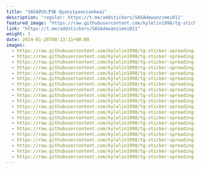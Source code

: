 ```yaml
---
title: "SASA的丸子妹 @yaoyiyaoxiaokeai"
description: "regular: https://t.me/addstickers/SASAdewanzimei011"
featured_image: "https://raw.githubusercontent.com/kylelin1998/tg-sticker-spreading-worldwide-images/main/img/ac29a456-e3ec-46a8-8876-19e4ae7d220e.jpg"
link: "https://t.me/addstickers/SASAdewanzimei011"
weight: 3
date: 2024-01-26T08:13:11+08:00
images:
  - https://raw.githubusercontent.com/kylelin1998/tg-sticker-spreading-worldwide-images/main/img/ac29a456-e3ec-46a8-8876-19e4ae7d220e.jpg
  - https://raw.githubusercontent.com/kylelin1998/tg-sticker-spreading-worldwide-images/main/img/94939bdb-118f-44a3-8dc9-cde68ec44e3f.jpg
  - https://raw.githubusercontent.com/kylelin1998/tg-sticker-spreading-worldwide-images/main/img/06bb53c9-463e-4fbf-9320-819669d27bed.jpg
  - https://raw.githubusercontent.com/kylelin1998/tg-sticker-spreading-worldwide-images/main/img/f596ef0b-e5f4-4fd8-b7a6-fdac679dd722.jpg
  - https://raw.githubusercontent.com/kylelin1998/tg-sticker-spreading-worldwide-images/main/img/e86794e3-84c5-4990-9bac-da2cb6149cca.jpg
  - https://raw.githubusercontent.com/kylelin1998/tg-sticker-spreading-worldwide-images/main/img/adb62fe5-d409-4ee6-b436-3d8a89ef241a.jpg
  - https://raw.githubusercontent.com/kylelin1998/tg-sticker-spreading-worldwide-images/main/img/b915409e-af85-4ba9-973e-6a6d81f4eeff.jpg
  - https://raw.githubusercontent.com/kylelin1998/tg-sticker-spreading-worldwide-images/main/img/43f33b5e-b0a8-4e89-8765-23833f8d0b27.jpg
  - https://raw.githubusercontent.com/kylelin1998/tg-sticker-spreading-worldwide-images/main/img/2a515110-9f7c-4681-bb4e-7a0ffa191853.jpg
  - https://raw.githubusercontent.com/kylelin1998/tg-sticker-spreading-worldwide-images/main/img/2044038d-e074-4cb5-907e-c0ab5a149725.jpg
  - https://raw.githubusercontent.com/kylelin1998/tg-sticker-spreading-worldwide-images/main/img/3ab8cb78-8220-4ce7-ac70-aca0eab583a4.jpg
  - https://raw.githubusercontent.com/kylelin1998/tg-sticker-spreading-worldwide-images/main/img/2783fa39-3f36-4f7d-90c4-248a403391a3.jpg
  - https://raw.githubusercontent.com/kylelin1998/tg-sticker-spreading-worldwide-images/main/img/8939bf08-864f-4428-85b3-6b5874998479.jpg
  - https://raw.githubusercontent.com/kylelin1998/tg-sticker-spreading-worldwide-images/main/img/26ddae6d-5f9c-458c-a7d5-a274d65742dd.jpg
  - https://raw.githubusercontent.com/kylelin1998/tg-sticker-spreading-worldwide-images/main/img/25b163c1-7ef1-4486-b3a5-344c427668f8.jpg
  - https://raw.githubusercontent.com/kylelin1998/tg-sticker-spreading-worldwide-images/main/img/b58ecbda-ad10-4ce6-bf63-738f65c6b8ee.jpg
  - https://raw.githubusercontent.com/kylelin1998/tg-sticker-spreading-worldwide-images/main/img/95b4b7b6-9c27-4d29-9a45-87b5890cb448.jpg
  - https://raw.githubusercontent.com/kylelin1998/tg-sticker-spreading-worldwide-images/main/img/4dc38d0e-e61b-4507-9656-cfd5f7b22f59.jpg
  - https://raw.githubusercontent.com/kylelin1998/tg-sticker-spreading-worldwide-images/main/img/4139e863-0701-42d1-80cf-093b51ff072c.jpg
  - https://raw.githubusercontent.com/kylelin1998/tg-sticker-spreading-worldwide-images/main/img/4f843213-8e59-443d-b049-009db382b288.jpg
---
```

